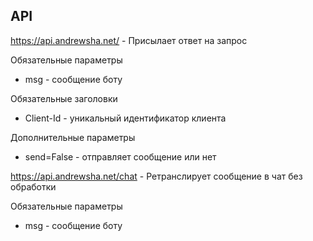 ## API
<https://api.andrewsha.net/> - Присылает ответ на запрос

Обязательные параметры
-   msg - сообщение боту

Обязательные заголовки
-   Client-Id - уникальный идентификатор клиента

Дополнительные параметры
-   send=False - отправляет сообщение или нет

<https://api.andrewsha.net/chat> - Ретранслирует сообщение в чат без обработки

Обязательные параметры
-   msg - сообщение боту
